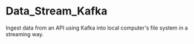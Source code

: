 # Data_Stream_Kafka
Ingest data from an API using Kafka into local computer's file system in a streaming way.

